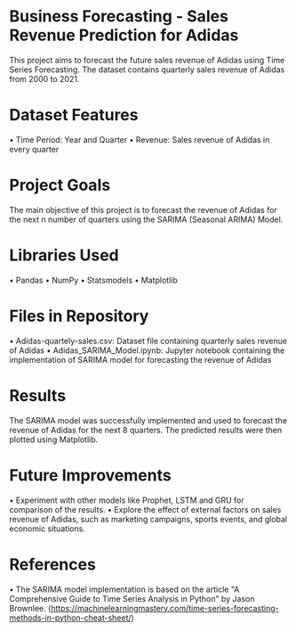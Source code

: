 # Business Forecasting - Sales Revenue Prediction for Adidas
This project aims to forecast the future sales revenue of Adidas using Time Series Forecasting.
The dataset contains quarterly sales revenue of Adidas from 2000 to 2021.

# Dataset Features
•	Time Period: Year and Quarter
•	Revenue: Sales revenue of Adidas in every quarter

# Project Goals
The main objective of this project is to forecast the revenue of Adidas for the next n number of quarters using the SARIMA (Seasonal ARIMA) Model.

# Libraries Used
•	Pandas
•	NumPy
•	Statsmodels
•	Matplotlib

# Files in Repository
•	Adidas-quartely-sales.csv: Dataset file containing quarterly sales revenue of Adidas
•	Adidas_SARIMA_Model.ipynb: Jupyter notebook containing the implementation of SARIMA model for forecasting the revenue of Adidas

# Results
The SARIMA model was successfully implemented and used to forecast the revenue of Adidas for the next 8 quarters. 
The predicted results were then plotted using Matplotlib.

# Future Improvements
•	Experiment with other models like Prophet, LSTM and GRU for comparison of the results.
•	Explore the effect of external factors on sales revenue of Adidas, such as marketing campaigns, sports events, and global economic situations.

# References
•	The SARIMA model implementation is based on the article "A Comprehensive Guide to Time Series Analysis in Python" by Jason Brownlee. 
(https://machinelearningmastery.com/time-series-forecasting-methods-in-python-cheat-sheet/)
